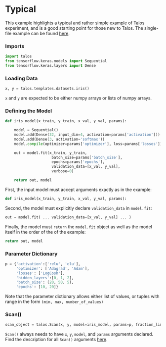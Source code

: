 # Typical

This example highlights a typical and rather simple example of Talos experiment, and is a good starting point for those new to Talos. The single-file example can be found [here](Examples_Typical_Code.md).

### Imports

```python
import talos
from tensorflow.keras.models import Sequential
from tensorflow.keras.layers import Dense
```

### Loading Data
```python
x, y = talos.templates.datasets.iris()
```
`x` and `y` are expected to be either numpy arrays or lists of numpy arrays.

### Defining the Model
```python
def iris_model(x_train, y_train, x_val, y_val, params):

    model = Sequential()
    model.add(Dense(32, input_dim=4, activation=params['activation']))
    model.add(Dense(3, activation='softmax'))
    model.compile(optimizer=params['optimizer'], loss=params['losses'])

    out = model.fit(x_train, y_train,
                     batch_size=params['batch_size'],
                     epochs=params['epochs'],
                     validation_data=[x_val, y_val],
                     verbose=0)

    return out, model
```

First, the input model must accept arguments exactly as in the example:

```python
def iris_model(x_train, y_train, x_val, y_val, params):
```

Second, the model must explicitly declare `validation_data` in `model.fit`:

```python
out = model.fit( ... validation_data=[x_val, y_val] ... )
```
Finally, the model must `return` the `model.fit` object as well as the model itself in the order of the of the example:

```python
return out, model
```


### Parameter Dictionary
```python
p = {'activation':['relu', 'elu'],
     'optimizer': ['Adagrad', 'Adam'],
     'losses': ['LogCosh'],
     'hidden_layers':[0, 1, 2],
     'batch_size': (20, 50, 5),
     'epochs': [10, 20]}
```

Note that the parameter dictionary allows either list of values, or tuples with range in the form `(min, max, number_of_values)`


### Scan()
```python
scan_object = talos.Scan(x, y, model=iris_model, params=p, fraction_limit=0.1)
```

`Scan()` always needs to have `x`, `y`, `model`, and `params` arguments declared. Find the description for all `Scan()` arguments [here](Scan.md#scan-arguments).
